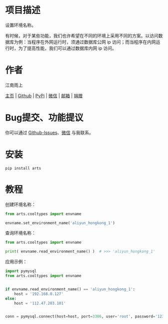 # 项目描述

设置环境名称。

有时候，对于某些功能，我们也许希望在不同的环境上采用不同的方案。以访问数据库为例：当程序在外网运行时，须通过数据库公网 ip 访问；而当程序在内网运行时，为了提高性能，我们可以通过数据库内网 ip 访问。

# 作者

江南雨上

[主页](https://lcctoor.com/index.html) \| [Github](https://github.com/lcctoor) \| [PyPi](https://pypi.org/user/lcctoor) \| [微信](https://lcctoor.com/cdn/WeChatQRC.jpg) \| [邮箱](mailto:lcctoor@outlook.com) \| [捐赠](https://lcctoor.com/cdn/DonationQRC-0rmb.jpg)

# Bug提交、功能提议

你可以通过 [Github-Issues](https://github.com/lcctoor/arts/issues)、[微信](https://lcctoor.com/cdn/WeChatQRC.jpg) 与我联系。

# 安装

```
pip install arts
```

# 教程

创建环境名称：

```python
from arts.cooltypes import envname

envname.set_environment_name('aliyun_hongkong_1')
```

查询环境名称：

```python
from arts.cooltypes import envname

print( envname.read_environment_name() )  # >>> 'aliyun_hongkong_1'
```

应用示例：

```python
import pymysql
from arts.cooltypes import envname


if envname.read_environment_name() == 'aliyun_hongkong_1':
    host = '192.168.0.127'
else:
    host = '112.47.203.101'


conn = pymysql.connect(host=host, port=3306, user='root', password='123456789')
```
